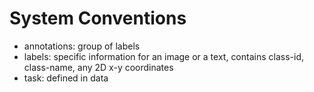 # System Conventions

- annotations: group of labels 
- labels: specific information for an image or a text, contains class-id, class-name, any 2D x-y coordinates 
- task: defined in data

